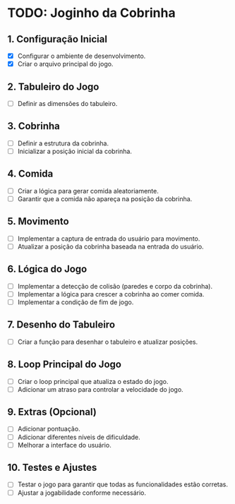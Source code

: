 # TODO: Joginho da Cobrinha

## 1. Configuração Inicial
- [x] Configurar o ambiente de desenvolvimento.
- [x] Criar o arquivo principal do jogo.

## 2. Tabuleiro do Jogo
- [ ] Definir as dimensões do tabuleiro.

## 3. Cobrinha
- [ ] Definir a estrutura da cobrinha.
- [ ] Inicializar a posição inicial da cobrinha.

## 4. Comida
- [ ] Criar a lógica para gerar comida aleatoriamente.
- [ ] Garantir que a comida não apareça na posição da cobrinha.

## 5. Movimento
- [ ] Implementar a captura de entrada do usuário para movimento.
- [ ] Atualizar a posição da cobrinha baseada na entrada do usuário.

## 6. Lógica do Jogo
- [ ] Implementar a detecção de colisão (paredes e corpo da cobrinha).
- [ ] Implementar a lógica para crescer a cobrinha ao comer comida.
- [ ] Implementar a condição de fim de jogo.

## 7. Desenho do Tabuleiro
- [ ] Criar a função para desenhar o tabuleiro e atualizar posições.

## 8. Loop Principal do Jogo
- [ ] Criar o loop principal que atualiza o estado do jogo.
- [ ] Adicionar um atraso para controlar a velocidade do jogo.

## 9. Extras (Opcional)
- [ ] Adicionar pontuação.
- [ ] Adicionar diferentes níveis de dificuldade.
- [ ] Melhorar a interface do usuário.

## 10. Testes e Ajustes
- [ ] Testar o jogo para garantir que todas as funcionalidades estão corretas.
- [ ] Ajustar a jogabilidade conforme necessário.
